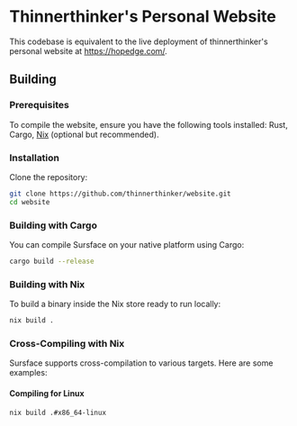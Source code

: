 # Thinnerthinker's Personal Website

This codebase is equivalent to the live deployment of thinnerthinker's personal website at https://hopedge.com/.

## Building

### Prerequisites

To compile the website, ensure you have the following tools installed: Rust, Cargo, [Nix](https://nixos.org/download.html) (optional but recommended).

### Installation

Clone the repository:

```sh
git clone https://github.com/thinnerthinker/website.git
cd website
```

### Building with Cargo

You can compile Sursface on your native platform using Cargo:

```sh
cargo build --release
```

### Building with Nix

To build a binary inside the Nix store ready to run locally:

```sh
nix build .
```

### Cross-Compiling with Nix

Sursface supports cross-compilation to various targets. Here are some examples:

#### Compiling for Linux

```sh
nix build .#x86_64-linux
```